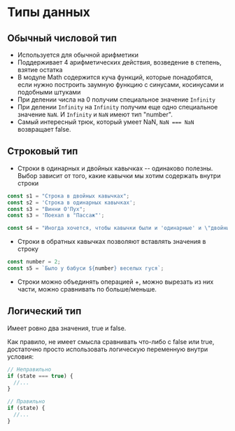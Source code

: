 # Типы данных

## Обычный числовой тип

 * Используется для обычной арифметики
 * Поддерживает 4 арифметических действия, возведение в степень, взятие остатка
 * В модуле Math содержится куча функций, которые понадобятся, если нужно построить заумную функцию с синусами, косинусами и подобными штуками
 * При делении числа на 0 получим специальное значение `Infinity`
 * При делении `Infinity` на `Infinity` получим еще одно специальное значение `NaN`. И `Infinity` и `NaN` имеют тип "number".
 * Самый интересный трюк, который умеет NaN, `NaN === NaN` возвращает false.

## Строковый тип

 * Строки в одинарных и двойных кавычках -- одинаково полезны. Выбор зависит от того, какие кавычки мы хотим содержать внутри строки

```javascript
const s1 = "Строка в двойных кавычках";
const s2 = 'Строка в одинарных кавычках';
const s3 = "Винни О'Пух";
const s3 = 'Поехал в "Пассаж"';

const s4 = "Иногда хочется, чтобы кавычки были и 'одинарные' и \"двойные\"";
```

 * Строки в обратных кавычках позволяют вставлять значения в строку
```javascript
const number = 2;
const s5 = `Было у бабуси ${number} веселых гуся`;
```

 * Строки можно объединять операцией +, можно вырезать из них части, можно сравнивать по больше/меньше.

## Логический тип

Имеет ровно два значения, true и false.

Как правило, не имеет смысла сравнивать что-либо с false или true,
достаточно просто использовать логическую переменную
внутри условия:

```javascript
// Неправильно
if (state === true) {
  //...
}

// Правильно
if (state) {
  //...
}
```
